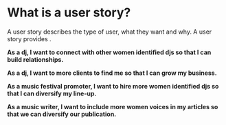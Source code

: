 # What is a user story?  

A user story describes the type of user, what they want and why. A user story provides .

**As a dj, I want to connect with other women identified djs so that I can build relationships.**

**As a dj, I want to more clients to find me so that I can grow my business.**

**As a music festival promoter, I want to hire more women identified djs so that I can diversify my line-up.**

**As a music writer, I want to include more women voices in my articles so that we can diversify our publication.**